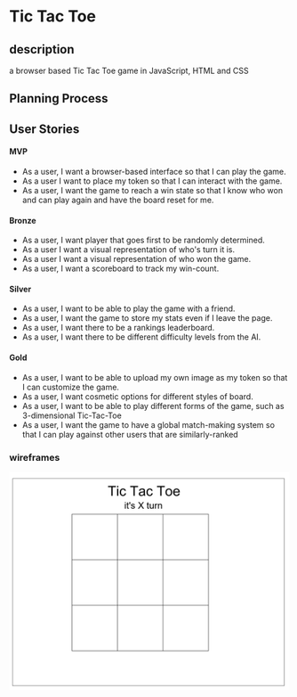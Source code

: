 # Tic Tac Toe

## description

a browser based Tic Tac Toe game in JavaScript, HTML and CSS

## Planning Process

## User Stories

#### MVP

- As a user, I want a browser-based interface so that I can play the game.
- As a user I want to place my token so that I can interact with the game.
- As a user, I want the game to reach a win state so that I know who won and can play again and have the board reset for me.


#### Bronze

- As a user, I want player that goes first to be randomly determined.
- As a user I want a visual representation of who's turn it is.
- As a user I want a visual representation of who won the game.
- As a user, I want a scoreboard to track my win-count.

#### Silver

- As a user, I want to be able to play the game with a friend.
- As a user, I want the game to store my stats even if I leave the page.
- As a user, I want there to be a rankings leaderboard.
- As a user, I want there to be different difficulty levels from the AI.


#### Gold

- As a user, I want to be able to upload my own image as my token so that I can customize the game.
- As a user, I want cosmetic options for different styles of board.
- As a user, I want to be able to play different forms of the game, such as 3-dimensional Tic-Tac-Toe
- As a user, I want the game to have a global match-making system so that I can play against other users that are similarly-ranked  

### wireframes

![Tic Tac Toe initial screen](/assets/tic.png)
 <!-- <img src="/assets/tic.png" alt="tic tac" width="500px"> -->